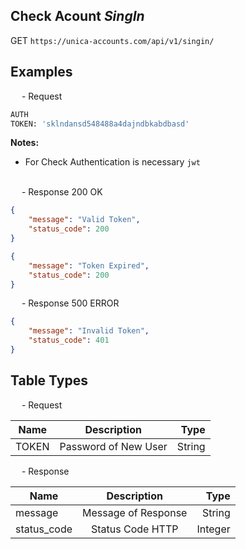 ## Check Acount *SingIn*

<p class="route_text">
    <span class="method-GET">GET</span> <code>https://unica-accounts.com/api/v1/singin/</code>
</p>

<h2>
    Examples
</h2>

<p class="text_endpoint">
    &emsp; - Request
</p>

```bash
AUTH
TOKEN: 'sklndansd548488a4dajndbkabdbasd'
```
**Notes:**<br>
- For Check Authentication is necessary ``jwt``
<br><br>

<p class="text_endpoint">
    &emsp; - Response 200 OK
</p>

```json
{
    "message": "Valid Token",
    "status_code": 200
}

```
```json
{
    "message": "Token Expired",
    "status_code": 200
}

```

<p class="text_endpoint">
    &emsp; - Response 500 ERROR
</p>

```json
{
    "message": "Invalid Token",
    "status_code": 401
}

```

<h2>
    Table Types
</h2>
<p class="text_endpoint">
    &emsp; - Request
</p>

| Name  |      Description     |   Type |
| ----- |:--------------------:| ------:|
| TOKEN | Password of New User | String |
<p class="text_endpoint">
    &emsp; - Response
</p>

| Name         |     Description     |    Type |
| ------------ |:-------------------:| -------:|
| message      | Message of Response |  String |
| status_code  |   Status Code HTTP  | Integer |